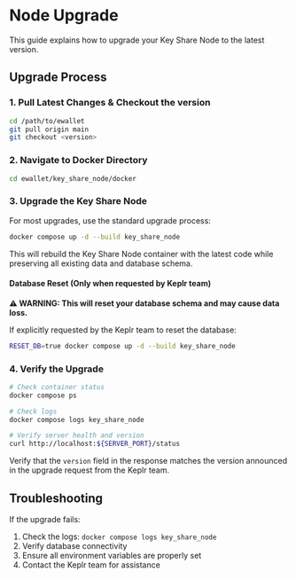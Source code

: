 # Node Upgrade

This guide explains how to upgrade your Key Share Node to the latest version.

## Upgrade Process

### 1. Pull Latest Changes & Checkout the version

```bash
cd /path/to/ewallet
git pull origin main
git checkout <version>
```

### 2. Navigate to Docker Directory

```bash
cd ewallet/key_share_node/docker
```

### 3. Upgrade the Key Share Node

For most upgrades, use the standard upgrade process:

```bash
docker compose up -d --build key_share_node
```

This will rebuild the Key Share Node container with the latest code while preserving all existing data and database schema.

#### Database Reset (Only when requested by Keplr team)

**⚠️ WARNING: This will reset your database schema and may cause data loss.**

If explicitly requested by the Keplr team to reset the database:

```bash
RESET_DB=true docker compose up -d --build key_share_node
```

### 4. Verify the Upgrade

```bash
# Check container status
docker compose ps

# Check logs
docker compose logs key_share_node

# Verify server health and version
curl http://localhost:${SERVER_PORT}/status
```

Verify that the `version` field in the response matches the version announced in the upgrade request from the Keplr team.

## Troubleshooting

If the upgrade fails:

1. Check the logs: `docker compose logs key_share_node`
2. Verify database connectivity
3. Ensure all environment variables are properly set
4. Contact the Keplr team for assistance
